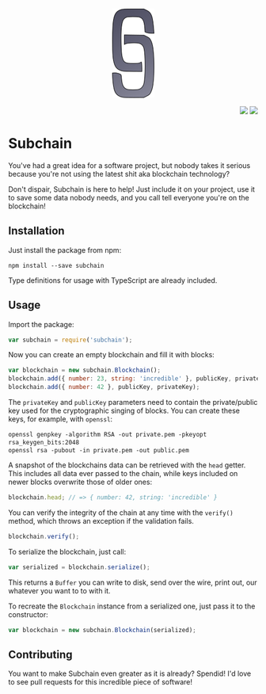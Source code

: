 <p align="center">
  <img src="https://github.com/lnqs/subchain/raw/master/resources/subchain.png" height="180">
</p>
<p align="right">
  <img src="https://travis-ci.org/lnqs/subchain.svg?branch=master">
  <img src="https://coveralls.io/repos/github/lnqs/subchain/badge.svg?branch=master">
</p>

# Subchain

You've had a great idea for a software project, but nobody takes it serious
because you're not using the latest shit aka blockchain technology?

Don't dispair, Subchain is here to help! Just include it on your project, use
it to save some data nobody needs, and you call tell everyone you're on the
blockchain!

## Installation
Just install the package from npm:

```
npm install --save subchain
```

Type definitions for usage with TypeScript are already included.

## Usage
Import the package:

```javascript
var subchain = require('subchain');
```

Now you can create an empty blockchain and fill it with blocks:

```javascript
var blockchain = new subchain.Blockchain();
blockchain.add({ number: 23, string: 'incredible' }, publicKey, privateKey);
blockchain.add({ number: 42 }, publicKey, privateKey);
```

The `privateKey` and `publicKey` parameters need to contain the private/public key
used for the cryptographic singing of blocks.
You can create these keys, for example, with `openssl`:

```
openssl genpkey -algorithm RSA -out private.pem -pkeyopt rsa_keygen_bits:2048
openssl rsa -pubout -in private.pem -out public.pem
```

A snapshot of the blockchains data can be retrieved with the `head` getter.
This includes all data ever passed to the chain, while keys included on newer blocks
overwrite those of older ones:

```javascript
blockchain.head; // => { number: 42, string: 'incredible' }
```

You can verify the integrity of the chain at any time with the `verify()` method,
which throws an exception if the validation fails.

```javascript
blockchain.verify();
```

To serialize the blockchain, just call:

```javascript
var serialized = blockchain.serialize();
```

This returns a `Buffer` you can write to disk, send over the wire, print out,
our whatever you want to to with it.

To recreate the `Blockchain` instance from a serialized one, just pass it to the constructor:

```javascript
var blockchain = new subchain.Blockchain(serialized);
```

## Contributing
You want to make Subchain even greater as it is already? Spendid!
I'd love to see pull requests for this incredible piece of software!

